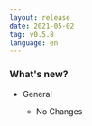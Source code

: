 ```yaml
---
layout: release
date: 2021-05-02
tag: v0.5.8
language: en
---
```


### What's new?

- General

  - No Changes

